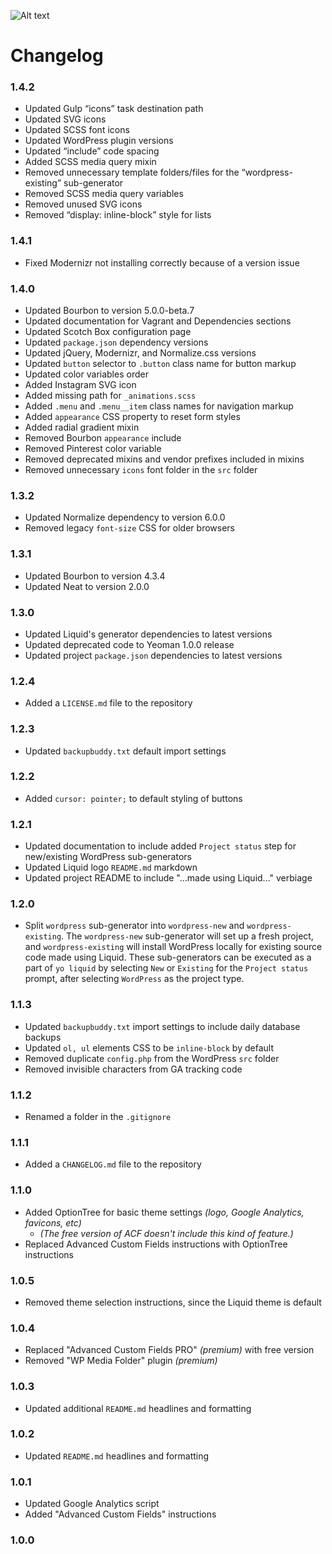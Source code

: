 ![Alt text](http://ryanaltvater.com/assets/img/logo-liquid.png "Liquid - A Yeoman Generator")

# Changelog

### 1.4.2

- Updated Gulp “icons” task destination path
- Updated SVG icons
- Updated SCSS font icons
- Updated WordPress plugin versions
- Updated “include” code spacing
- Added SCSS media query mixin
- Removed unnecessary template folders/files for the “wordpress-existing” sub-generator
- Removed SCSS media query variables
- Removed unused SVG icons
- Removed “display: inline-block” style for lists

### 1.4.1

- Fixed Modernizr not installing correctly because of a version issue

### 1.4.0

- Updated Bourbon to version 5.0.0-beta.7
- Updated documentation for Vagrant and Dependencies sections
- Updated Scotch Box configuration page
- Updated `package.json` dependency versions
- Updated jQuery, Modernizr, and Normalize.css versions
- Updated `button` selector to `.button` class name for button markup
- Updated color variables order
- Added Instagram SVG icon
- Added missing path for `_animations.scss`
- Added `.menu` and `.menu__item` class names for navigation markup
- Added `appearance` CSS property to reset form styles
- Added radial gradient mixin
- Removed Bourbon `appearance` include
- Removed Pinterest color variable
- Removed deprecated mixins and vendor prefixes included in mixins
- Removed unnecessary `icons` font folder in the `src` folder

### 1.3.2

- Updated Normalize dependency to version 6.0.0
- Removed legacy `font-size` CSS for older browsers

### 1.3.1

- Updated Bourbon to version 4.3.4
- Updated Neat to version 2.0.0

### 1.3.0

- Updated Liquid's generator dependencies to latest versions
- Updated deprecated code to Yeoman 1.0.0 release
- Updated project `package.json` dependencies to latest versions

### 1.2.4

- Added a `LICENSE.md` file to the repository

### 1.2.3

- Updated `backupbuddy.txt` default import settings

### 1.2.2

- Added `cursor: pointer;` to default styling of buttons

### 1.2.1

- Updated documentation to include added `Project status` step for new/existing WordPress sub-generators
- Updated Liquid logo `README.md` markdown
- Updated project README to include "...made using Liquid..." verbiage

### 1.2.0

- Split `wordpress` sub-generator into `wordpress-new` and `wordpress-existing`. The `wordpress-new` sub-generator will set up a fresh project, and `wordpress-existing` will install WordPress locally for existing source code made using Liquid. These sub-generators can be executed as a part of `yo liquid` by selecting `New` or `Existing` for the `Project status` prompt, after selecting `WordPress` as the project type.

### 1.1.3

- Updated `backupbuddy.txt` import settings to include daily database backups
- Updated `ol, ul` elements CSS to be `inline-block` by default
- Removed duplicate `config.php` from the WordPress `src` folder
- Removed invisible characters from GA tracking code

### 1.1.2

- Renamed a folder in the `.gitignore`

### 1.1.1

- Added a `CHANGELOG.md` file to the repository

### 1.1.0

- Added OptionTree for basic theme settings *(logo, Google Analytics, favicons, etc)*
  - *(The free version of ACF doesn't include this kind of feature.)*
- Replaced Advanced Custom Fields instructions with OptionTree instructions

### 1.0.5

- Removed theme selection instructions, since the Liquid theme is default

### 1.0.4

- Replaced "Advanced Custom Fields PRO" *(premium)* with free version
- Removed "WP Media Folder" plugin *(premium)*

### 1.0.3

- Updated additional `README.md` headlines and formatting

### 1.0.2

- Updated `README.md` headlines and formatting

### 1.0.1

- Updated Google Analytics script
- Added "Advanced Custom Fields" instructions

### 1.0.0